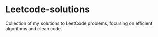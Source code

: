 # Leetcode-solutions
Collection of my solutions to LeetCode problems, focusing on efficient algorithms and clean code.
